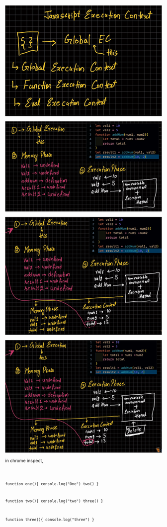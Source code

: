   ![alt text](./img/1.png)

![alt text](./img/2.png) 

![alt text](./img/3.png)

![alt text](./img/4.png)



in chrome inspect, 

<code>

function one(){
  console.log("One")
  two()
}

function two(){
  console.log("two")
  three()
}

function three(){
  console.log("three")
}
</code>